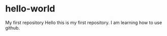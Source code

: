 # hello-world
My first repository 
Hello this is my first repository. I am learning how to use github.
